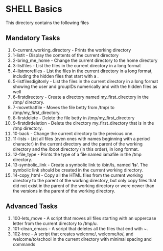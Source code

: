 # SHELL Basics

This directory contains the following files

## Mandatory Tasks

1. 0-current_working_directory - Prints the working directory
2. 1-listit - Display the contents of the current directory
3. 2-bring_me_home - Change the current directory to the home directory
4. 3-listfiles - List the files in the current directory in a long format
5. 4-listmorefiles - List the files in the current directory in a long format, including the hidden files that start with a .
6. 5-listfilesdigitonly - List the files in the current directory in a long format showing the user and groupIDs numerically and with the hidden files as well
7. 6-firstdirectory - Create a directory named my_first_directory in the /tmp/ directory.
8. 7-movethatfile - Moves the file betty from /tmp/ to /tmp/my_first_directory.
9. 8-firstdelete - Delete the file betty in /tmp/my_first_directory
10. 9-firstdirdeletion - Delete the directory my_first_directory that is in the /tmp directory.
11. 10-back - Change the current directory to the previous one.
12. 11-lists - List all files (even ones with names beginning with a period character) in the current directory and the parent of the working directory and the /boot directory (in this order), in long format.
13. 12-file_type - Prints the type of a file named iamafile in the /tmp directory.
14. 13-symbolic_link - Create a symbolic link to /bin/ls, named '__ls__'. The symbolic link should be created in the current working directory.
15. 14-copy_html - Copy all the HTML files from the current working directory to the parent of the working directory, but only copy files that did not exist in the parent of the working directory or were newer than the versions in the parent of the working directory.

## Advanced Tasks

1. 100-lets_move - A script that moves all files starting with an uppercase letter from the current directory to /tmp/u.
2. 101-clean_emacs - A script that deletes all the files that end with ~.
3. 102-tree - A script that creates welcome/, welcome/to/, and welcome/to/school in the current directory with minimal spacing and commands
